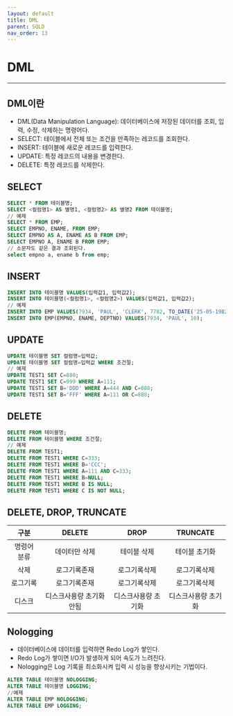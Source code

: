 ```yaml
---
layout: default
title: DML
parent: SQLD
nav_order: 13
---
```


# DML

---

## DML이란

- DML(Data Manipulation Language): 데이터베이스에 저장된 데이터를 조회, 입력, 수정, 삭제하는 명령어다.
- SELECT: 테이블에서 전체 또는 조건을 만족하는 레코드를 조회한다.
- INSERT: 테이블에 새로운 레코드를 입력한다.
- UPDATE: 특정 레코드의 내용을 변경한다.
- DELETE: 특정 레코드를 삭제한다.

## SELECT

```sql
SELECT * FROM 테이블명;
SELECT <컬럼명1> AS 별명1, <컬럼명2> AS 별명2 FROM 테이블명;
// 예제
SELECT * FROM EMP;
SELECT EMPNO, ENAME, FROM EMP;
SELECT EMPNO AS A, ENAME AS B FROM EMP;
SELECT EMPNO A, ENAME B FROM EMP;
// 소문자도 같은 결과 조회된다.
select empno a, ename b from emp;

```

## INSERT

```sql
INSERT INTO 테이블명 VALUES(입력값1, 입력값2);
INSERT INTO 테이블명(<컬럼명1>, <컬럼명2>) VALUES(입력값1, 입력값2);
// 예제
INSERT INTO EMP VALUES(7934, 'PAUL', 'CLERK', 7782, TO_DATE('25-05-1982', 'DD-MM-YYYY'), 1300, NULL, 10);
INSERT INTO EMP(EMPNO, ENAME, DEPTNO) VALUES(7934, 'PAUL', 10);
```

## UPDATE

```sql
UPDATE 테이블명 SET 컬럼명=입력값;
UPDATE 테이블명 SET 컬럼명=입력값 WHERE 조건절;
// 예제
UPDATE TEST1 SET C=888;
UPDATE TEST1 SET C=999 WHERE A=111;
UPDATE TEST1 SET B='DDD' WHERE A=444 AND C=888;
UPDATE TEST1 SET B='FFF' WHERE A=111 OR C=888;
```

## DELETE

```sql
DELETE FROM 테이블명;
DELETE FROM 테이블명 WHERE 조건절;
// 예제
DELETE FROM TEST1;
DELETE FROM TEST1 WHERE C=333;
DELETE FROM TEST1 WHERE B='CCC';
DELETE FROM TEST1 WHERE A=111 AND C=333;
DELETE FROM TEST1 WHERE B=NULL;
DELETE FROM TEST1 WHERE B IS NULL;
DELETE FROM TEST1 WHERE C IS NOT NULL;
```

## DELETE, DROP, TRUNCATE

|    구분     |          DELETE          |        DROP         |      TRUNCATE       |
| :---------: | :----------------------: | :-----------------: | :-----------------: |
| 명령어 분류 |      데이터만 삭제       |     테이블 삭제     |    테이블 초기화    |
|    삭제     |       로그기록존재       |    로그기록삭제     |    로그기록삭제     |
|  로그기록   |       로그기록존재       |    로그기록삭제     |    로그기록삭제     |
|   디스크    | 디스크사용량 초기화 안됨 | 디스크사용량 초기화 | 디스크사용량 초기화 |

## Nologging

- 데이터베이스에 데이터를 입력하면 Redo Log가 쌓인다.
- Redo Log가 쌓이면 I/O가 발생하게 되어 속도가 느려진다.
- Nologging은 Log 기록을 최소화시켜 입력 시 성능을 향상시키는 기법이다.

```sql
ALTER TABLE 테이블명 NOLOGGING;
ALTER TABLE 테이블명 LOGGING;
//예제
ALTER TABLE EMP NOLOGGING;
ALTER TABLE EMP LOGGING;
```
